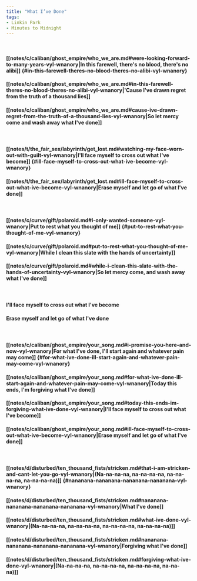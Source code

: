 ```yaml
---
title: "What I’ve Done"
tags:
- Linkin Park
- Minutes to Midnight
---
```

&nbsp;
#### [[notes/c/caliban/ghost_empire/who_we_are.md#were-looking-forward-to-many-years-vyl-wnanory|In this farewell, there's no blood, there's no alibi]] {#in-this-farewell-theres-no-blood-theres-no-alibi-vyl-wnanory}
#### [[notes/c/caliban/ghost_empire/who_we_are.md#in-this-farewell-theres-no-blood-theres-no-alibi-vyl-wnanory|'Cause I've drawn regret from the truth of a thousand lies]]
#### [[notes/c/caliban/ghost_empire/who_we_are.md#cause-ive-drawn-regret-from-the-truth-of-a-thousand-lies-vyl-wnanory|So let mercy come and wash away what I've done]]
&nbsp;
#### [[notes/t/the_fair_sex/labyrinth/get_lost.md#watching-my-face-worn-out-with-guilt-vyl-wnanory|I'll face myself to cross out what I've become]] {#ill-face-myself-to-cross-out-what-ive-become-vyl-wnanory}
#### [[notes/t/the_fair_sex/labyrinth/get_lost.md#ill-face-myself-to-cross-out-what-ive-become-vyl-wnanory|Erase myself and let go of what I've done]]
&nbsp;
#### [[notes/c/curve/gift/polaroid.md#i-only-wanted-someone-vyl-wnanory|Put to rest what you thought of me]] {#put-to-rest-what-you-thought-of-me-vyl-wnanory}
#### [[notes/c/curve/gift/polaroid.md#put-to-rest-what-you-thought-of-me-vyl-wnanory|While I clean this slate with the hands of uncertainty]]
#### [[notes/c/curve/gift/polaroid.md#while-i-clean-this-slate-with-the-hands-of-uncertainty-vyl-wnanory|So let mercy come, and wash away what I've done]]
&nbsp;
#### I'll face myself to cross out what I've become
#### Erase myself and let go of what I've done
&nbsp;
#### [[notes/c/caliban/ghost_empire/your_song.md#i-promise-you-here-and-now-vyl-wnanory|For what I've done, I'll start again and whatever pain may come]] {#for-what-ive-done-ill-start-again-and-whatever-pain-may-come-vyl-wnanory}
#### [[notes/c/caliban/ghost_empire/your_song.md#for-what-ive-done-ill-start-again-and-whatever-pain-may-come-vyl-wnanory|Today this ends, I'm forgiving what I've done]]
#### [[notes/c/caliban/ghost_empire/your_song.md#today-this-ends-im-forgiving-what-ive-done-vyl-wnanory|I'll face myself to cross out what I've become]]
#### [[notes/c/caliban/ghost_empire/your_song.md#ill-face-myself-to-cross-out-what-ive-become-vyl-wnanory|Erase myself and let go of what I've done]]
&nbsp;
#### [[notes/d/disturbed/ten_thousand_fists/stricken.md#that-i-am-stricken-and-cant-let-you-go-vyl-wnanory|(Na-na-na-na, na-na-na-na, na-na-na-na, na-na-na-na)]] {#nananana-nananana-nananana-nananana-vyl-wnanory}
#### [[notes/d/disturbed/ten_thousand_fists/stricken.md#nananana-nananana-nananana-nananana-vyl-wnanory|What I've done]]
#### [[notes/d/disturbed/ten_thousand_fists/stricken.md#what-ive-done-vyl-wnanory|(Na-na-na-na, na-na-na-na, na-na-na-na, na-na-na-na)]]
#### [[notes/d/disturbed/ten_thousand_fists/stricken.md#nananana-nananana-nananana-nananana-vyl-wnanory|Forgiving what I've done]]
#### [[notes/d/disturbed/ten_thousand_fists/stricken.md#forgiving-what-ive-done-vyl-wnanory|(Na-na-na-na, na-na-na-na, na-na-na-na, na-na-na)]]

